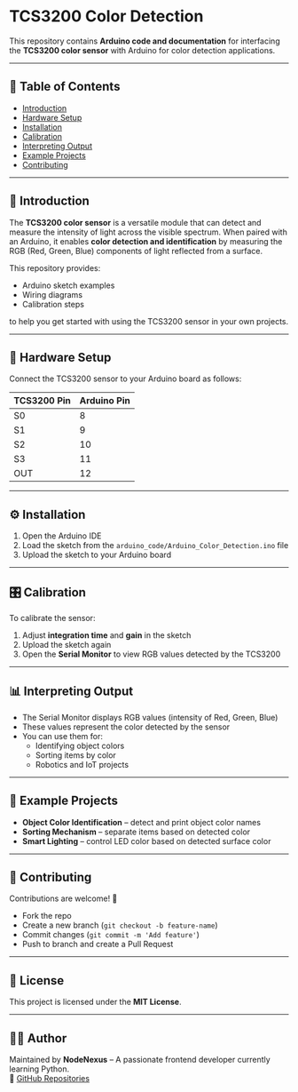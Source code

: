 # TCS3200 Color Detection  

This repository contains **Arduino code and documentation** for interfacing the **TCS3200 color sensor** with Arduino for color detection applications.  

---

## 📑 Table of Contents  
- [Introduction](#introduction)  
- [Hardware Setup](#hardware-setup)  
- [Installation](#installation)  
- [Calibration](#calibration)  
- [Interpreting Output](#interpreting-output)  
- [Example Projects](#example-projects)  
- [Contributing](#contributing)  

---

## 📝 Introduction  
The **TCS3200 color sensor** is a versatile module that can detect and measure the intensity of light across the visible spectrum. When paired with an Arduino, it enables **color detection and identification** by measuring the RGB (Red, Green, Blue) components of light reflected from a surface.  

This repository provides:  
- Arduino sketch examples  
- Wiring diagrams  
- Calibration steps  

to help you get started with using the TCS3200 sensor in your own projects.  

---

## 🔌 Hardware Setup  
Connect the TCS3200 sensor to your Arduino board as follows:  

| TCS3200 Pin | Arduino Pin |  
|-------------|-------------|  
| S0          | 8           |  
| S1          | 9           |  
| S2          | 10          |  
| S3          | 11          |  
| OUT         | 12          |  

---

## ⚙️ Installation  
1. Open the Arduino IDE  
2. Load the sketch from the `arduino_code/Arduino_Color_Detection.ino` file  
3. Upload the sketch to your Arduino board  

---

## 🎛 Calibration  
To calibrate the sensor:  
1. Adjust **integration time** and **gain** in the sketch  
2. Upload the sketch again  
3. Open the **Serial Monitor** to view RGB values detected by the TCS3200  

---

## 📊 Interpreting Output  
- The Serial Monitor displays RGB values (intensity of Red, Green, Blue)  
- These values represent the color detected by the sensor  
- You can use them for:  
  - Identifying object colors  
  - Sorting items by color  
  - Robotics and IoT projects  

---

## 🧪 Example Projects  
- **Object Color Identification** – detect and print object color names  
- **Sorting Mechanism** – separate items based on detected color  
- **Smart Lighting** – control LED color based on detected surface color  

---

## 🤝 Contributing  
Contributions are welcome! 🚀  
- Fork the repo  
- Create a new branch (`git checkout -b feature-name`)  
- Commit changes (`git commit -m 'Add feature'`)  
- Push to branch and create a Pull Request  

---

## 📜 License  
This project is licensed under the **MIT License**.  

---

## 👨‍💻 Author  
Maintained by **NodeNexus** – A passionate frontend developer currently learning Python.  
🔗 [GitHub Repositories](https://github.com/)  

